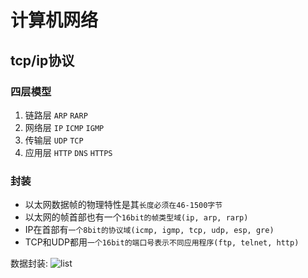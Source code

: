 # 计算机网络

## tcp/ip协议

### **四层模型**
1. 链路层
  `ARP`  `RARP`
1. 网络层
   `IP` `ICMP` `IGMP`
1. 传输层
   `UDP` `TCP`
1. 应用层
   `HTTP` `DNS` `HTTPS`

### **封装**
+ 以太网数据帧的物理特性是其`长度必须在46-1500字节`
+ 以太网的帧首部也有一个`16bit的帧类型域(ip, arp, rarp)`
+ IP在首部有`一个8bit的协议域(icmp, igmp, tcp, udp, esp, gre)`
+ TCP和UDP都用`一个16bit的端口号表示不同应用程序(ftp, telnet, http)`

数据封装: ![list](./../../../resources/png/computer/数据封装.png)

